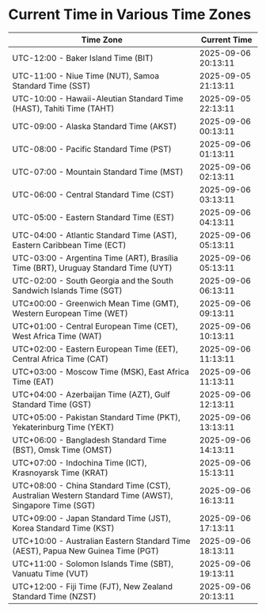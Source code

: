 # Current Time in Various Time Zones

| Time Zone | Current Time |
|-----------|--------------|
| UTC-12:00 - Baker Island Time (BIT) | 2025-09-06 20:13:11 |
| UTC-11:00 - Niue Time (NUT), Samoa Standard Time (SST) | 2025-09-05 21:13:11 |
| UTC-10:00 - Hawaii-Aleutian Standard Time (HAST), Tahiti Time (TAHT) | 2025-09-05 22:13:11 |
| UTC-09:00 - Alaska Standard Time (AKST) | 2025-09-06 00:13:11 |
| UTC-08:00 - Pacific Standard Time (PST) | 2025-09-06 01:13:11 |
| UTC-07:00 - Mountain Standard Time (MST) | 2025-09-06 02:13:11 |
| UTC-06:00 - Central Standard Time (CST) | 2025-09-06 03:13:11 |
| UTC-05:00 - Eastern Standard Time (EST) | 2025-09-06 04:13:11 |
| UTC-04:00 - Atlantic Standard Time (AST), Eastern Caribbean Time (ECT) | 2025-09-06 05:13:11 |
| UTC-03:00 - Argentina Time (ART), Brasília Time (BRT), Uruguay Standard Time (UYT) | 2025-09-06 05:13:11 |
| UTC-02:00 - South Georgia and the South Sandwich Islands Time (SGT) | 2025-09-06 06:13:11 |
| UTC±00:00 - Greenwich Mean Time (GMT), Western European Time (WET) | 2025-09-06 09:13:11 |
| UTC+01:00 - Central European Time (CET), West Africa Time (WAT) | 2025-09-06 10:13:11 |
| UTC+02:00 - Eastern European Time (EET), Central Africa Time (CAT) | 2025-09-06 11:13:11 |
| UTC+03:00 - Moscow Time (MSK), East Africa Time (EAT) | 2025-09-06 11:13:11 |
| UTC+04:00 - Azerbaijan Time (AZT), Gulf Standard Time (GST) | 2025-09-06 12:13:11 |
| UTC+05:00 - Pakistan Standard Time (PKT), Yekaterinburg Time (YEKT) | 2025-09-06 13:13:11 |
| UTC+06:00 - Bangladesh Standard Time (BST), Omsk Time (OMST) | 2025-09-06 14:13:11 |
| UTC+07:00 - Indochina Time (ICT), Krasnoyarsk Time (KRAT) | 2025-09-06 15:13:11 |
| UTC+08:00 - China Standard Time (CST), Australian Western Standard Time (AWST), Singapore Time (SGT) | 2025-09-06 16:13:11 |
| UTC+09:00 - Japan Standard Time (JST), Korea Standard Time (KST) | 2025-09-06 17:13:11 |
| UTC+10:00 - Australian Eastern Standard Time (AEST), Papua New Guinea Time (PGT) | 2025-09-06 18:13:11 |
| UTC+11:00 - Solomon Islands Time (SBT), Vanuatu Time (VUT) | 2025-09-06 19:13:11 |
| UTC+12:00 - Fiji Time (FJT), New Zealand Standard Time (NZST) | 2025-09-06 20:13:11 |
